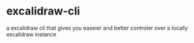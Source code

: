 # excalidraw-cli
a excalidraw cli that gives you easeier and better controler over a locally excalidraw instance
